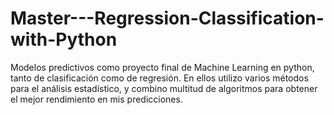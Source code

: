 # Master---Regression-Classification-with-Python
Modelos predictivos como proyecto final de Machine Learning en python, tanto de clasificación como de regresión. En ellos utilizo varios métodos para el análisis estadístico, y combino multitud de algoritmos para obtener el mejor rendimiento en mis predicciones.
